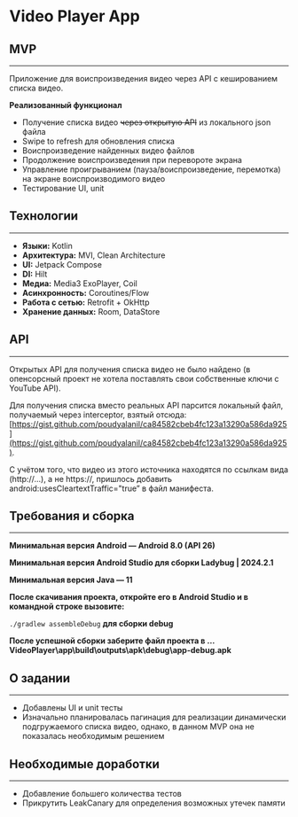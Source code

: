 # Video Player App

## MVP

---

Приложение для воиспроизведения видео через API с кешированием списка видео.

**Реализованный функционал**

- Получение списка видео ~~через открытую API~~ из локального json файла
- Swipe to refresh для обновления списка
- Воиспроизведение найденных видео файлов
- Продолжение воиспроизведения при перевороте экрана
- Управление проигрыванием (пауза/воиспроизведение, перемотка) на экране воиспроизводимого видео
- Тестирование UI, unit

## Технологии

---

- **Языки:** Kotlin
- **Архитектура:** MVI, Clean Architecture
- **UI:** Jetpack Compose
- **DI:** Hilt
- **Медиа:** Media3 ExoPlayer, Coil
- **Асинхронность:** Coroutines/Flow
- **Работа с сетью:** Retrofit + OkHttp
- **Хранение данных:** Room, DataStore

## API

---

Открытых API для получения списка видео не было найдено (в опенсорсный проект не хотела поставлять свои собственные ключи с YouTube API).

Для получения списка вместо реальных API парсится локальный файл, получаемый через interceptor, взятый отсюда: [https://gist.github.com/poudyalanil/ca84582cbeb4fc123a13290a586da925](https://gist.github.com/poudyalanil/ca84582cbeb4fc123a13290a586da925).

С учётом того, что видео из этого источника находятся по ссылкам вида (http://…), а не https://, пришлось добавить android:usesCleartextTraffic="true” в файл манифеста.

## Требования и сборка

---

**Минимальная версия Android — Android 8.0 (API 26)**

**Минимальная версия Android Studio для сборки Ladybug | 2024.2.1**

**Минимальная версия Java — 11**

**После скачивания проекта, откройте его в Android Studio и в командной строке вызовите:**

`./gradlew assembleDebug` **для сборки debug**

**После успешной сборки заберите файл проекта в …VideoPlayer\app\build\outputs\apk\debug\app-debug.apk**

## О задании

---

- Добавлены UI и unit тесты
- Изначально планировалась пагинация для реализации динамически подгружаемого списка видео, однако, в данном MVP она не показалась необходимым решением

## Необходимые доработки

---

- Добавление большего количества тестов
- Прикрутить LeakCanary для определения возможных утечек памяти
